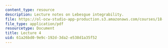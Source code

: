 ```yaml
---
content_type: resource
description: Lecture notes on Lebesgue integrability.
file: https://ol-ocw-studio-app-production.s3.amazonaws.com/courses/18-102-introduction-to-functional-analysis-spring-2009/61a26bd09e9c192d3da2e538d1a35f52_MIT18_102s09_lec04.pdf
file_type: application/pdf
resourcetype: Document
title: Lecture 4
uid: 61a26bd0-9e9c-192d-3da2-e538d1a35f52
---
```

